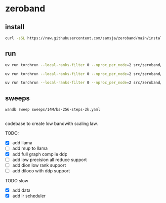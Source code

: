# zeroband

## install

```bash
curl -sSL https://raw.githubusercontent.com/samsja/zeroband/main/install.sh | bash
```

## run

```bash
uv run torchrun --local-ranks-filter 0 --nproc_per_node=2 src/zeroband/train.py @ configs/debug.toml
```

```bash
uv run torchrun --local-ranks-filter 0 --nproc_per_node=2 src/zeroband/train.py @ configs/debug.toml --data.name allenai/c4
```

```bash
uv run torchrun --local-ranks-filter 0 --nproc_per_node=2 src/zeroband/train.py @ configs/14M.toml
```

## sweeps

```bash
wandb sweep sweeps/14M/bs-256-steps-2k.yaml
```


##

codebase to create low bandwith scaling law.


TODO:

- [x] add llama
- [ ] add mup to llama
- [x] add full graph compile ddp
- [ ] add low precision all reduce support
- [ ] add dion low rank support
- [ ] add diloco with ddp support

TODO slow

- [x] add data
- [x] add lr scheduler 
